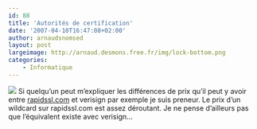 ```yaml
---
id: 88
title: 'Autorités de certification'
date: '2007-04-10T16:47:08+02:00'
author: arnaudsnomsed
layout: post
largeimage: http://arnaud.desmons.free.fr/img/lock-bottom.png
categories:
    - Informatique
---
```


![](http://arnaud.desmons.free.fr/img/lock-bottom.png) Si quelqu’un peut m’expliquer les différences de prix qu’il peut y avoir entre [rapidssl.com](http://www.rapidssl.com) et verisign par exemple je suis preneur. Le prix d’un wildcard sur rapidssl.com est assez déroutant. Je ne pense d’ailleurs pas que l’équivalent existe avec verisign…